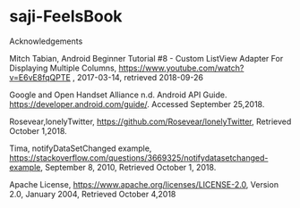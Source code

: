 # saji-FeelsBook

Acknowledgements

Mitch Tabian, Android Beginner Tutorial #8 - Custom ListView Adapter For Displaying Multiple Columns, https://www.youtube.com/watch?v=E6vE8fqQPTE , 2017-03-14, retrieved 2018-09-26

Google and Open Handset Alliance n.d. Android API Guide. https://developer.android.com/guide/. Accessed September 25,2018.

Rosevear,lonelyTwitter, https://github.com/Rosevear/lonelyTwitter, Retrieved October 1,2018.

Tima, notifyDataSetChanged example, https://stackoverflow.com/questions/3669325/notifydatasetchanged-example, 
September 8, 2010, Retrieved October 1, 2018.

Apache License, https://www.apache.org/licenses/LICENSE-2.0, Version 2.0, January 2004, Retrieved October 4,2018
